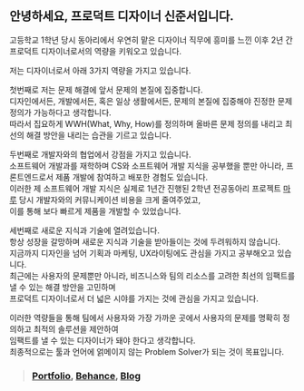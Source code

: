 ## 안녕하세요, 프로덕트 디자이너 신준서입니다.

고등학교 1학년 당시 동아리에서 우연히 맡은 디자이너 직무에 흥미를 느낀 이후 2년 간 프로덕트 디자이너로서의 역량을 키워오고 있습니다.

저는 디자이너로서 아래 3가지 역량을 가지고 있습니다.

첫번째로 저는 문제 해결에 앞서 문제의 본질에 집중합니다.<br>
디자인에서든, 개발에서든, 혹은 일상 생활에서든, 문제의 본질에 집중해야 진정한 문제 정의가 가능하다고 생각합니다. <br>
따라서 집요하게 WWH(What, Why, How)를 정의하며 올바른 문제 정의를 내리고 최선의 해결 방안을 내리는 습관을 기르고 있습니다. <br>

두번째로 개발자와의 협업에서 강점을 가지고 있습니다. <br>
소프트웨어 개발과를 재학하며 CS와 소프트웨어 개발 지식을 공부했을 뿐만 아니라, 프론트엔드로서 제품 개발에 참여하고 배포한 경험도 있습니다. <br>
이러한 제 소프트웨어 개발 지식은 실제로 1년간 진행된 2학년 전공동아리 프로젝트 [마루](https://github.com/Bamdoliro/marururu) 당시 개발자와의 커뮤니케이션 비용을 크게 줄여주었고, <br>
이를 통해 보다 빠르게 제품을 개발할 수 있었습니다. <br>

세번째로 새로운 지식과 기술에 열려있습니다. <br>
항상 성장을 갈망하며 새로운 지식과 기술을 받아들이는 것에 두려워하지 않습니다. <br>
지금까지 디자인을 넘어 기획과 마케팅, UX라이팅에도 관심을 가지고 공부해오고 있습니다. <br>
최근에는 사용자의 문제뿐만 아니라, 비즈니스와 팀의 리소스를 고려한 최선의 임팩트를 낼 수 있는 해결 방안을 고민하며 <br>
프로덕트 디자이너로서 더 넓은 시야를 가지는 것에 관심을 가지고 있습니다. <br>

이러한 역량들을 통해 팀에서 사용자와 가장 가까운 곳에서 사용자의 문제를 명확히 정의하고 최적의 솔루션을 제안하여 <br>
임팩트를 낼 수 있는 디자이너가 돼야 한다고 생각합니다. <br>
최종적으로는 툴과 언어에 얽메이지 않는 Problem Solver가 되는 것이 목표입니다. <br>

> ### [Portfolio](https://bit.ly/qodldks), [Behance](https://www.behance.net/66c34071), [Blog](https://qodldks.tistory.com/)
